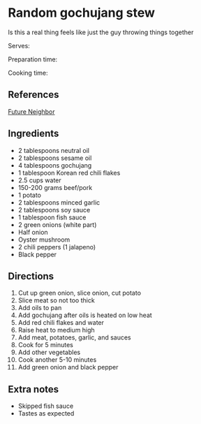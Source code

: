 # Random gochujang stew

Is this a real thing feels like just the guy throwing things together

Serves:

Preparation time:

Cooking time:

## References

[Future Neighbor](https://www.youtube.com/watch?v=9UfuP2ssg3s)

## Ingredients

- 2 tablespoons neutral oil
- 2 tablespoons sesame oil
- 4 tablespoons gochujang
- 1 tablespoon Korean red chili flakes
- 2.5 cups water
- 150-200 grams beef/pork
- 1 potato
- 2 tablespoons minced garlic
- 2 tablespoons soy sauce
- 1 tablespoon fish sauce
- 2 green onions (white part)
- Half onion
- Oyster mushroom
- 2 chili peppers (1 jalapeno)
- Black pepper

## Directions

1. Cut up green onion, slice onion, cut potato
2. Slice meat so not too thick
3. Add oils to pan
4. Add gochujang after oils is heated on low heat
5. Add red chili flakes and water
6. Raise heat to medium high
7. Add meat, potatoes, garlic, and sauces
8. Cook for 5 minutes
9. Add other vegetables
10. Cook another 5-10 minutes
11. Add green onion and black pepper

## Extra notes

- Skipped fish sauce
- Tastes as expected
